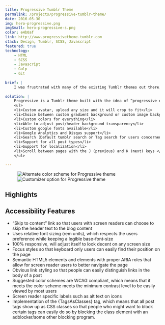 ```yaml
---
title: Progressive Tumblr Theme
permalink: /projects/progressive-tumblr-theme/
date: 2016-05-30
img: hero-progressive.png
imgSmall: hero-progressive-s.png
color: e4b0af
link: http://www.progressivetheme.tumblr.com
stack: Design, Tumblr, SCSS, Javascript
featured: true
technology:
    - HTML
    - SCSS
    - Javascript
    - Gulp
    - Git
    
brief: | 
    I was frustrated with many of the existing Tumblr themes out there; most themes had tiny text, a lack of contrast and were not responsive at all. I knew that many people on Tumblr cared about accessibility, but most of the themes in the theme store failed to implement accessibility in any meaningful way. Time to do something about it!
    
solution: |
    Progressive is a Tumblr theme built with the idea of “progressive enhancement” in mind. Progressive enhancement is a web development concept that promotes the idea that everyone should be able to access basic content and functionality, regardless of what device you are using. In response to my own frustrating experience trying to navigate Tumbl blogs, I created a Tumblr theme that focused on accessibility without sacrificing aesthetics or functionality, and it reached <strong>500 installs</strong> in its first month in the theme store. Below is a list of base features the theme offers:
    <ul>
    <li>Custom avatar, upload any size and it will crop to fit</li>
    <li>Choice between custom gradient background or custom image background</li>
    <li>Custom colors for everything</li>
    <li>Able to adjust post/header background transparency</li>
    <li>Custom google fonts available</li>
    <li>Google Analytics and Disqus support</li>
    <li>Search (Default tumblr search or Tag search for users concerned with privacy)</li>
    <li>Support for all post types</li>
    <li>Support for localization</li>
    <li>Scroll between pages with the J (previous) and K (next) keys </li>
    </ul>

---
```

<figure class="projects__img-wrapper row full-width" style="background-color: #{{ page.color }}">
        <div class="projects__half">
            <img class="projects__img" src="{{ imgurl }}/img/progressive-1.png" alt="Alternate color scheme for Progressive theme">
        </div>
        <div class="projects__half">
            <img class="projects__img" src="{{ imgurl }}/img/progressive-3.png" alt="Customizer option for Progressive theme">
        </div>
</figure>

<div class="row">
    <section class="text-block">
        <h2>Highlights</h2>
        <h2 class="subheading">Accessibility Features</h2>
        <ul>
            <li>“Skip to content” link so that users with screen readers can choose to skip the header text to the blog content</li>
            <li>Uses relative font sizing (rem units), which respects the users preference while keeping a legible base-font-size</li>
            <li>100% responsive, will adjust itself to look decent on any screen size</li>
            <li>Focus styles so that keyboard only users can easily find their position on the page</li>
            <li>Semantic HTML5 elements and elements with proper ARIA roles that allow for screen reader users to better navigate the page</li>
            <li>Obvious link styling so that people can easily distinguish links in the body of a post</li>
            <li>Suggested color schemes are WCAG compliant, which means that it meets the color scheme meets the  minimum contrast level to be easily viewed by most users</li>
            <li>Screen reader specific labels such as alt text on icons</li>
            <li>Implementation of the {TagsAsClasses} tag, which means that all post tags show up as CSS classes so that people who might want to block certain tags can easily do so by blocking the class element with an adblocker/some other blocking program.</li>
        </ul>
    </section>
</div>
